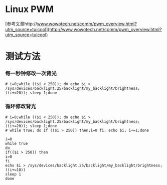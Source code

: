 # Linux PWM

[参考文章http://www.wowotech.net/comm/pwm_overview.html?utm_source=tuicool](http://www.wowotech.net/comm/pwm_overview.html?utm_source=tuicool)

# 测试方法

### 每一秒钟修改一次背光

```shell
# i=0;while (($i < 250)); do echo $i > /sys/devices/backlight.25/backlight/my_backlight/brightness; ((i+=20)); sleep 1;done
```

### 循环修改背光

```shell
# i=0;while (($i < 250)); do echo $i > /sys/devices/backlight.25/backlight/my_backlight/brightness; ((i+=20)); sleep 1;done
# while true; do if (($i > 250)) then;i=0 fi; echo $i; i+=1;done
```

```shell
i=0
while true
do
if(($i > 250)) then
i=0
fi
echo $i > /sys/devices/backlight.25/backlight/my_backlight/brightness;
((i+=10))
sleep 1
done
```
